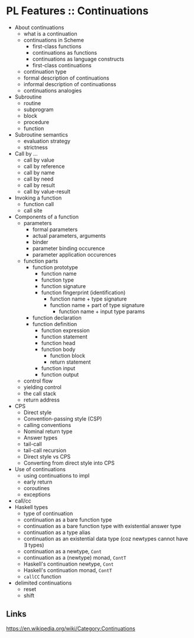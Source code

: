 # PL Features :: Continuations

- About continuations
  - what is a continuation
  - continuations in Scheme
    - first-class functions
    - continuations as functions
    - continuations as language constructs
    - first-class continuations
  - continuation type
  - formal description of continuations
  - informal description of continuationss
  - continuations analogies
- Subroutine
  - routine
  - subprogram
  - block
  - procedure
  - function
- Subroutine semantics
  - evaluation strategy
  - strictness
- Call by …
  - call by value
  - call by reference
  - call by name
  - call by need
  - call by result
  - call by value-result
- Invoking a function
  - function call
  - call site
- Components of a function
  - parameters
    - formal parameters
    - actual parameters, arguments
    - binder
    - parameter binding occurence
    - parameter application occurences
  - function parts
    - function prototype
      - function name
      - function type
      - function signature
      - function fingerprint (identification)
        - function name + type signature
        - function name + part of type signature
          - function name + input type params
    - function declaration
    - function definition
        - function expression
        - function statement
      - function head
      - function body
        - function block
        - return statement
      - function input
      - function output
  - control flow
  - yielding control
  - the call stack
  - return address
- CPS
  - Direct style
  - Convention-passing style (CSP)
  - calling conventions
  - Nominal return type
  - Answer types
  - tail-call
  - tail-call recursion
  - Direct style vs CPS
  - Converting from direct style into CPS
- Use of continuations
  - using continuations to impl
  - early return
  - coroutines
  - exceptions
- call/cc
- Haskell types
  - type of continuation
  - continuation as a bare function type
  - continuation as a bare function type with existential answer type
  - continuation as a type alias
  - continuation as an existential data type (coz newtypes cannot have ∃ types)
  - continuation as a newtype, `Cont`
  - continuation as a (newtype) monad, `ContT`
  - Haskell's continuation newtype, `Cont`
  - Haskell's continuation monad, `ContT`
  - `callCC` function
- delimited continuations
  - reset
  - shift


## Links

https://en.wikipedia.org/wiki/Category:Continuations
